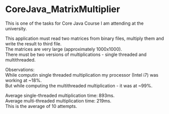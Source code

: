 CoreJava_MatrixMultiplier
=========================

This is one of the tasks for Core Java Course I am attending at the university.

This application must read two matrices from binary files, multiply them and write the result to third file.<br/>
The matrices are very large (approximately 1000x1000).<br/>
There must be two versions of multiplications - single threaded and multithreaded.

Observations:<br/>
While computin single threaded multiplication my processor (Intel i7) was working at ~18%.<br/>
But while computing the multithreaded multiplication - it was at ~99%.<br/>

Average single-threaded multiplication time: 893ms.<br/>
Average multi-threaded multiplication time: 219ms.<br/>
This is the average of 10 attempts.
